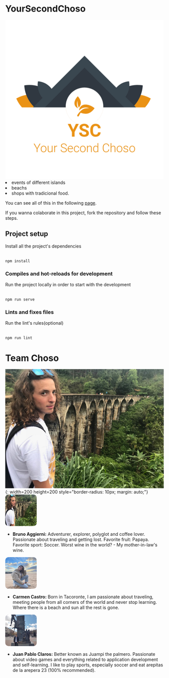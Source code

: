 # YourSecondChoso
<link rel="stylesheet" type="text/css" media="all" href="./src/assets/css/readme.css" />
<img src="./src/assets/logo_transparent.png" title="Logo YourSecondChoso" alt="YourSecondChoso" class="logo/>

  **Your Second Choso** it's a SPA that provide you information about Canary Islands Culture. In these app you can find:
- location of "Guachinches"(local restaurant)
- events of different islands
- beachs
- shops with tradicional food.

You can see all of this in the following [page](https://landingysc.netlify.app/).

If you wanna colaborate in this project, fork the repository and follow these steps.

##  Project setup
Install all the project's dependencies
```

npm install

```
###  Compiles and hot-reloads for development
Run the project locally in order to start with the development
```

npm run serve

``` 
###  Lints and fixes files
Run the lint's rules(optional)
```

npm run lint

```
# Team Choso
![Bruno Aggierni](./src/assets/About/br_bruno.jpg "Bruno photo"){: width=200 height=200 style="border-radius: 10px; margin: auto;"}
<img src="./src/assets/About/br_bruno.jpg" alt="Bruno photo" style="height: 100px; width:100px; border-radius: 10px; margin: auto;"/>

- **Bruno Aggierni:** Adventurer, explorer, polyglot and coffee lover. Passionate about traveling and getting lost. Favorite fruit: Papaya. Favorite sport: Soccer. Worst wine in the world? - My mother-in-law's wine.

<img src="./src/assets/About/ca_carmen.jpg" alt="Carmen photo" style="height: 100px; width:100px; border-radius: 10px; margin: auto;"/>

- **Carmen Castro:** Born in Tacoronte, I am passionate about traveling, meeting people from all corners of the world and never stop learning. Where there is a beach and sun all the rest is gone.

<img src="./src/assets/About/jp_juanpa.jpg" alt="Juan Pablo photo" style="height: 100px; width:100px; border-radius: 10px; margin: auto;"/>

- **Juan Pablo Claros:** Better known as Juampi the palmero. Passionate about video games and everything related to application development and self-learning. I like to play sports, especially soccer and eat arepitas de la arepera 23 (100% recommended).
